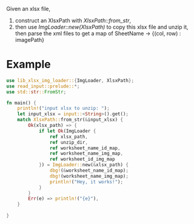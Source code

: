Given an xlsx file, 

1. construct an XlsxPath with _XlsxPath::from_str_,
2.  then use _ImgLoader::new(XlsxPath)_ to copy this xlsx file and unzip it, then parse the xml files to get a map of SheetName -> {(col, row) : imagePath}


# Example
```rust
use lib_xlsx_img_loader::{ImgLoader, XlsxPath};
use read_input::prelude::*;
use std::str::FromStr;

fn main() {
    println!("input xlsx to unzip: ");
    let input_xlsx = input::<String>().get();
    match XlsxPath::from_str(&input_xlsx) {
        Ok(xlsx_path) => {
            if let Ok(ImgLoader {
                ref xlsx_path,
                ref unzip_dir,
                ref worksheet_name_id_map,
                ref worksheet_name_img_map,
                ref worksheet_id_img_map
            }) = ImgLoader::new(&xlsx_path) {
                dbg!(&worksheet_name_id_map);
                dbg!(worksheet_name_img_map);
                println!("Hey, it works!");
            }
        }
        Err(e) => println!("{e}"),
    }
    
}
```
